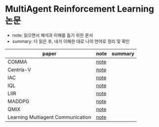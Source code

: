 # MultiAgent Reinforcement Learning 논문 
* note: 읽으면서 해석과 이해를 돕기 위한 문서
* summary: 다 읽은 후, 내가 이해한 대로 나의 언어로 정리 및 확인


| paper                            | note      | summary      |
|----------------------------------|-----------|--------------|
| COMMA                            | [note](./note/central-v_note.md)          |              |
| Centrla-V                        |   [note]()        |              |
| IAC                              |   [note]()       |              |
| IQL                              |   [note]()         |              |
| LIIR                             |   [note]()         |              |
| MADDPG                           |   [note]()         |              |
| QMIX                             |   [note]()         |              |
| Learning Multiagent Communication|   [note]()         |              |

